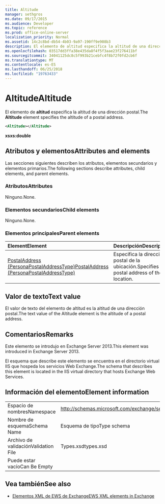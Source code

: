 ```yaml
---
title: Altitude
manager: sethgros
ms.date: 09/17/2015
ms.audience: Developer
ms.topic: reference
ms.prod: office-online-server
localization_priority: Normal
ms.assetid: 14c2c8bd-db54-4b03-9a97-190ff9e908b3
description: El elemento de altitud especifica la altitud de una dirección postal.
ms.openlocfilehash: 03517dd3ffa38e435da8f4f5f3aae23f276411bf
ms.sourcegitcommit: 34041125dc8c5f993b21cebfc4f8b72f0fd2cb6f
ms.translationtype: MT
ms.contentlocale: es-ES
ms.lasthandoff: 06/25/2018
ms.locfileid: "19763433"
---
```

# <a name="altitude"></a><span data-ttu-id="20fbd-103">Altitude</span><span class="sxs-lookup"><span data-stu-id="20fbd-103">Altitude</span></span>

<span data-ttu-id="20fbd-104">El elemento de **altitud** especifica la altitud de una dirección postal.</span><span class="sxs-lookup"><span data-stu-id="20fbd-104">The **Altitude** element specifies the altitude of a postal address.</span></span> 
  
```XML
<Altitude></Altitude>
```

 <span data-ttu-id="20fbd-105">**xs**</span><span class="sxs-lookup"><span data-stu-id="20fbd-105">**xs:double**</span></span>
## <a name="attributes-and-elements"></a><span data-ttu-id="20fbd-106">Atributos y elementos</span><span class="sxs-lookup"><span data-stu-id="20fbd-106">Attributes and elements</span></span>

<span data-ttu-id="20fbd-107">Las secciones siguientes describen los atributos, elementos secundarios y elementos primarios.</span><span class="sxs-lookup"><span data-stu-id="20fbd-107">The following sections describe attributes, child elements, and parent elements.</span></span>
  
### <a name="attributes"></a><span data-ttu-id="20fbd-108">Atributos</span><span class="sxs-lookup"><span data-stu-id="20fbd-108">Attributes</span></span>

<span data-ttu-id="20fbd-109">Ninguno.</span><span class="sxs-lookup"><span data-stu-id="20fbd-109">None.</span></span>
  
### <a name="child-elements"></a><span data-ttu-id="20fbd-110">Elementos secundarios</span><span class="sxs-lookup"><span data-stu-id="20fbd-110">Child elements</span></span>

<span data-ttu-id="20fbd-111">Ninguno.</span><span class="sxs-lookup"><span data-stu-id="20fbd-111">None.</span></span>
  
### <a name="parent-elements"></a><span data-ttu-id="20fbd-112">Elementos principales</span><span class="sxs-lookup"><span data-stu-id="20fbd-112">Parent elements</span></span>

|<span data-ttu-id="20fbd-113">**Element**</span><span class="sxs-lookup"><span data-stu-id="20fbd-113">**Element**</span></span>|<span data-ttu-id="20fbd-114">**Descripción**</span><span class="sxs-lookup"><span data-stu-id="20fbd-114">**Description**</span></span>|
|:-----|:-----|
|[<span data-ttu-id="20fbd-115">PostalAddress (PersonaPostalAddressType)</span><span class="sxs-lookup"><span data-stu-id="20fbd-115">PostalAddress (PersonaPostalAddressType)</span></span>](postaladdress-personapostaladdresstype.md) <br/> |<span data-ttu-id="20fbd-116">Especifica la dirección postal de la ubicación.</span><span class="sxs-lookup"><span data-stu-id="20fbd-116">Specifies the postal address of the location.</span></span>  <br/> |
   
## <a name="text-value"></a><span data-ttu-id="20fbd-117">Valor de texto</span><span class="sxs-lookup"><span data-stu-id="20fbd-117">Text value</span></span>

<span data-ttu-id="20fbd-118">El valor de texto del elemento de altitud es la altitud de una dirección postal.</span><span class="sxs-lookup"><span data-stu-id="20fbd-118">The text value of the Altitude element is the altitude of a postal address.</span></span>
  
## <a name="remarks"></a><span data-ttu-id="20fbd-119">Comentarios</span><span class="sxs-lookup"><span data-stu-id="20fbd-119">Remarks</span></span>

<span data-ttu-id="20fbd-120">Este elemento se introdujo en Exchange Server 2013.</span><span class="sxs-lookup"><span data-stu-id="20fbd-120">This element was introduced in Exchange Server 2013.</span></span>
  
<span data-ttu-id="20fbd-121">El esquema que describe este elemento se encuentra en el directorio virtual IIS que hospeda los servicios Web Exchange.</span><span class="sxs-lookup"><span data-stu-id="20fbd-121">The schema that describes this element is located in the IIS virtual directory that hosts Exchange Web Services.</span></span>
  
## <a name="element-information"></a><span data-ttu-id="20fbd-122">Información del elemento</span><span class="sxs-lookup"><span data-stu-id="20fbd-122">Element information</span></span>

|||
|:-----|:-----|
|<span data-ttu-id="20fbd-123">Espacio de nombres</span><span class="sxs-lookup"><span data-stu-id="20fbd-123">Namespace</span></span>  <br/> |http://schemas.microsoft.com/exchange/services/2006/types  <br/> |
|<span data-ttu-id="20fbd-124">Nombre de esquema</span><span class="sxs-lookup"><span data-stu-id="20fbd-124">Schema Name</span></span>  <br/> |<span data-ttu-id="20fbd-125">Esquema de tipo</span><span class="sxs-lookup"><span data-stu-id="20fbd-125">Type schema</span></span>  <br/> |
|<span data-ttu-id="20fbd-126">Archivo de validación</span><span class="sxs-lookup"><span data-stu-id="20fbd-126">Validation File</span></span>  <br/> |<span data-ttu-id="20fbd-127">Types.xsd</span><span class="sxs-lookup"><span data-stu-id="20fbd-127">types.xsd</span></span>  <br/> |
|<span data-ttu-id="20fbd-128">Puede estar vacío</span><span class="sxs-lookup"><span data-stu-id="20fbd-128">Can Be Empty</span></span>  <br/> ||
   
## <a name="see-also"></a><span data-ttu-id="20fbd-129">Vea también</span><span class="sxs-lookup"><span data-stu-id="20fbd-129">See also</span></span>

- [<span data-ttu-id="20fbd-130">Elementos XML de EWS de Exchange</span><span class="sxs-lookup"><span data-stu-id="20fbd-130">EWS XML elements in Exchange</span></span>](ews-xml-elements-in-exchange.md)

